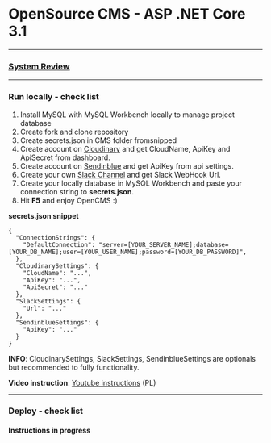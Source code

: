 ﻿# OpenSource CMS - ASP .NET Core 3.1 

***

### [System Review](https://www.youtube.com/watch?v=ihhuuw4gdfM&t)

***
### Run locally - check list

1. Install MySQL with MySQL Workbench locally to manage project database
2. Create fork and clone repository
3. Create secrets.json in CMS folder fromsnipped
4. Create account on [Cloudinary](https://cloudinary.com/) and get CloudName, ApiKey and ApiSecret from dashboard.
5. Create account on [Sendinblue](https://www.sendinblue.com/) and get ApiKey from api settings.
6. Create your own [Slack Channel](https://api.slack.com/) and get Slack WebHook Url. 
7. Create your locally database in MySQL Workbench and paste your connection string to **secrets.json**.
8. Hit **F5** and enjoy OpenCMS :)

**secrets.json snippet**

```
{
  "ConnectionStrings": {
    "DefaultConnection": "server=[YOUR_SERVER_NAME];database=[YOUR_DB_NAME];user=[YOUR_USER_NAME];password=[YOUR_DB_PASSWORD]",
  },
  "CloudinarySettings": {
    "CloudName": "...",
    "ApiKey": "...",
    "ApiSecret": "..."
  },
  "SlackSettings": {
    "Url": "..."
  },
  "SendinblueSettings": {
    "ApiKey": "..."
  }
}
```

**INFO**: CloudinarySettings, SlackSettings, SendinblueSettings are optionals but recommended to fully functionality.

**Video instruction**: [Youtube instructions](https://youtube.com) (PL)

***

### Deploy - check list

#### Instructions in progress
